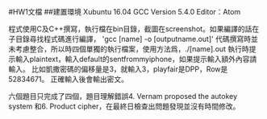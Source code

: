 #HW1文檔
##建置環境
Xubuntu 16.04 GCC Version 5.4.0 Editor：Atom

程式使用C及C++撰寫，執行檔在bin目錄，截圖在screenshot。如果編譯的話在子目錄尋找程式碼進行編譯，
'gcc [name] -o [outputname.out]'
代碼撰寫時並未考慮整合，所以時四個單獨的執行檔案，使用方法爲，./[name].out
執行時提示輸入plaintext，輸入default的sentfrommyiphone，如果提示輸入額外內容請輸入。
比如凱撒密碼的偏移量是3，就輸入3，playfair是DPP，Row是 52834671。
正確輸入後會輸出密文。



六個題目只完成了四個，題目理解錯誤4.	Vernam proposed the autokey system
和6.	Product cipher，在最終日檢查出問題發現並沒有時間修改。
